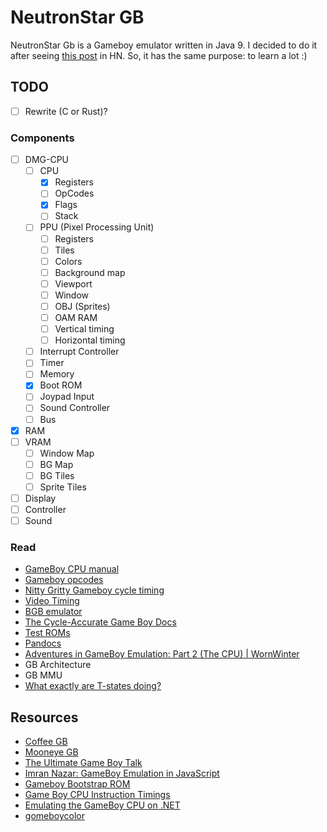 # NeutronStar GB

NeutronStar Gb is a Gameboy emulator written in Java 9. I decided to do it after seeing [this post](http://blog.rekawek.eu/2017/02/09/coffee-gb/) in HN. So, it has the same purpose: to learn a lot :)

## TODO

- [ ] Rewrite (C or Rust)?

### Components

- [ ] DMG-CPU
  - [ ] CPU
    - [x] Registers
    - [ ] OpCodes
    - [x] Flags
    - [ ] Stack
  - [ ] PPU (Pixel Processing Unit)
    - [ ] Registers
    - [ ] Tiles
    - [ ] Colors
    - [ ] Background map
    - [ ] Viewport
    - [ ] Window
    - [ ] OBJ (Sprites)
    - [ ] OAM RAM
    - [ ] Vertical timing
    - [ ] Horizontal timing
  - [ ] Interrupt Controller
  - [ ] Timer
  - [ ] Memory
  - [x] Boot ROM
  - [ ] Joypad Input
  - [ ] Sound Controller
  - [ ] Bus
- [x] RAM
- [ ] VRAM
  - [ ] Window Map
  - [ ] BG Map
  - [ ] BG Tiles
  - [ ] Sprite Tiles
- [ ] Display
- [ ] Controller
- [ ] Sound

### Read

* [GameBoy CPU manual](http://marc.rawer.de/Gameboy/Docs/GBCPUman.pdf)
* [Gameboy opcodes](http://pastraiser.com/cpu/gameboy/gameboy_opcodes.html)
* [Nitty Gritty Gameboy cycle timing](http://blog.kevtris.org/blogfiles/Nitty%20Gritty%20Gameboy%20VRAM%20Timing.txt)
* [Video Timing](https://github.com/jdeblese/gbcpu/wiki/Video-Timing)
* [BGB emulator](http://bgb.bircd.org/)
* [The Cycle-Accurate Game Boy Docs](https://github.com/AntonioND/giibiiadvance/tree/master/docs)
* [Test ROMs](http://slack.net/~ant/old/gb-tests/)
* [Pandocs](http://bgb.bircd.org/pandocs.htm)
* [Adventures in GameBoy Emulation: Part 2 (The CPU) | WornWinter](https://wornwinter.wordpress.com/2015/02/14/adventures-in-gameboy-emulation-part-2-the-cpu/)
* GB Architecture
* GB MMU
* [What exactly are T-states doing?](https://forums.nesdev.com/viewtopic.php?f=20&t=14014)

## Resources

* [Coffee GB](https://github.com/trekawek/coffee-gb/)
* [Mooneye GB](https://github.com/Gekkio/mooneye-gb)
* [The Ultimate Game Boy Talk](https://www.youtube.com/watch?v=HyzD8pNlpwI)
* [Imran Nazar: GameBoy Emulation in JavaScript](http://imrannazar.com/GameBoy-Emulation-in-JavaScript)
* [Gameboy Bootstrap ROM](http://gbdev.gg8.se/wiki/articles/Gameboy_Bootstrap_ROM)
* [Game Boy CPU Instruction Timings](https://docs.google.com/spreadsheets/d/1tBJwCVpl4I9IUNS_AIh_CMgcxsPt0PYbfvRhkgG6vGw/edit#gid=1120213370)
* [Emulating the GameBoy CPU on .NET](https://ax-h.com/software/development/emulation/2017/12/03/emulating-the-gameboy-cpu-on-dot-net.html)
* [gomeboycolor](https://github.com/djhworld/gomeboycolor)
